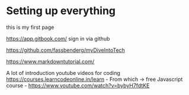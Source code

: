 # Setting up everything

this is my first page

<https://app.gitbook.com/>
sign in via github

<https://github.com/fassbenderg/myDiveIntoTech>

<https://www.markdowntutorial.com/>

A lot of introduction youtube videos for coding
<https://courses.learncodeonline.in/learn>
    - From which -> free Javascript course
    - <https://www.youtube.com/watch?v=bybyH7fdtKE>
    



